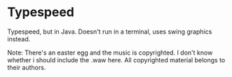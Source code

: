 # Typespeed
Typespeed, but in Java. Doesn't run in a terminal, uses swing graphics instead.

Note: There's an easter egg and the music is copyrighted. I don't know whether i should include the .waw here.
All copyrighted material belongs to their authors.
